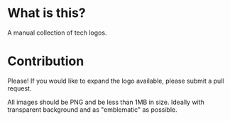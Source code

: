 What is this?
===
A manual collection of tech logos.

Contribution
===
Please! If you would like to expand the logo available, please submit a pull request.

All images should be PNG and be less than 1MB in size. Ideally with transparent background and as "emblematic" as possible.
